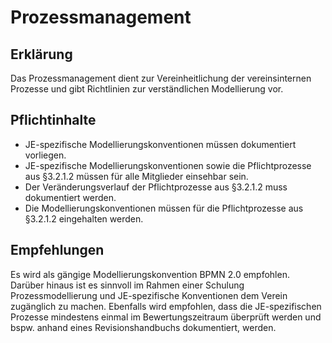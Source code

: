 # Prozessmanagement

## Erklärung

Das Prozessmanagement dient zur Vereinheitlichung der vereinsinternen Prozesse und gibt Richtlinien zur verständlichen Modellierung vor.

## Pflichtinhalte

- JE-spezifische Modellierungskonventionen müssen dokumentiert vorliegen.
- JE-spezifische Modellierungskonventionen sowie die Pflichtprozesse aus §3.2.1.2 müssen für alle Mitglieder einsehbar sein.
- Der Veränderungsverlauf der Pflichtprozesse aus §3.2.1.2 muss dokumentiert werden.
- Die Modellierungskonventionen müssen für die Pflichtprozesse aus §3.2.1.2 eingehalten werden.

## Empfehlungen

Es wird als gängige Modellierungskonvention BPMN 2.0 empfohlen. Darüber hinaus ist es sinnvoll im Rahmen einer Schulung Prozessmodellierung und JE-spezifische Konventionen dem Verein zugänglich zu machen. Ebenfalls wird empfohlen, dass die JE-spezifischen Prozesse mindestens einmal im Bewertungszeitraum überprüft werden und bspw. anhand eines Revisionshandbuchs dokumentiert, werden.
